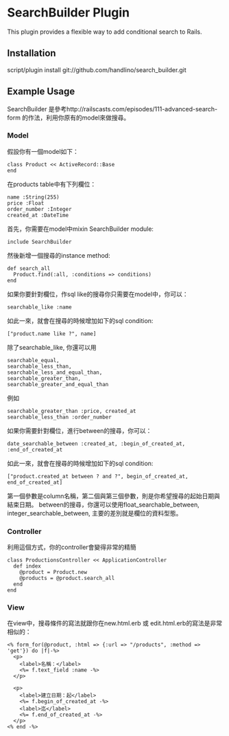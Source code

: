 SearchBuilder Plugin
=============================

This plugin provides a flexible way to add conditional search to Rails.

Installation
-----------------------------

script/plugin install git://github.com/handlino/search_builder.git

Example Usage
-----------------------------

SearchBuilder 是參考http://railscasts.com/episodes/111-advanced-search-form 的作法，利用你原有的model來做搜尋。

### Model

  假設你有一個model如下：

    class Product << ActiveRecord::Base 
    end

  在products table中有下列欄位：

    name :String(255)
    price :Float
    order_number :Integer
    created_at :DateTime

  首先，你需要在model中mixin SearchBuilder module:

    include SearchBuilder

  然後新增一個搜尋的instance method:
  
    def search_all
      Product.find(:all, :conditions => conditions)
    end

  如果你要針對欄位，作sql like的搜尋你只需要在model中，你可以：

    searchable_like :name

  如此一來，就會在搜尋的時候增加如下的sql condition:
  
    ["product.name like ?", name]

  除了searchable_like, 你還可以用
    
    searchable_equal, 
    searchable_less_than, 
    searchable_less_and_equal_than, 
    searchable_greater_than, 
    searchable_greater_and_equal_than

  例如

    searchable_greater_than :price, created_at
    searchable_less_than :order_number

  如果你需要針對欄位，進行between的搜尋，你可以：

    date_searchable_between :created_at, :begin_of_created_at, :end_of_created_at

  如此一來，就會在搜尋的時候增加如下的sql condition:
  
    ["product.created_at between ? and ?", begin_of_created_at, end_of_created_at]

  第一個參數是column名稱，第二個與第三個參數，則是你希望搜尋的起始日期與結束日期。
  between的搜尋，你還可以使用float_searchable_between, integer_searchable_between, 主要的差別就是欄位的資料型態。


### Controller

  利用這個方式，你的controller會變得非常的精簡

    class ProductionsController << ApplicationController
      def index
        @product = Product.new
        @products = @product.search_all
      end
    end

### View

  在view中，搜尋條件的寫法就跟你在new.html.erb 或 edit.html.erb的寫法是非常相似的：

    <% form_for(@product, :html => {:url => "/products", :method => 'get'}) do |f|-%>
      <p>
        <label>名稱：</label>
        <%= f.text_field :name -%>
      </p>
    
      <p>
        <label>建立日期：起</label>
        <%= f.begin_of_created_at -%>
        <label>迄</label>
        <%= f.end_of_created_at -%>
      </p>
    <% end -%>


